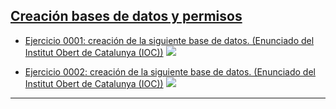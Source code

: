 <h2><a href="https://github.com/sufigueroa87/dam/tree/main/postgreSQL/creaci%C3%B3n_bases_de_datos_y_permisos">Creación bases de datos y permisos</a></h2>
<div>
<ul>
	<li>
   		<p><a href="https://github.com/sufigueroa87/dam/tree/main/postgreSQL/creaci%C3%B3n_bases_de_datos_y_permisos/ejercicio_0001">Ejercicio 0001: creación de la siguiente base de datos. (Enunciado del Institut Obert de Catalunya (IOC))</a> 
	   		<img src="https://raw.githubusercontent.com/sufigueroa87/dam/main/postgreSQL/creaci%C3%B3n_bases_de_datos_y_permisos/ejercicio_0001/ejercicio_0001.jpg"/>
   		</p>
   	</li>
	<li>
   		<p><a href="https://github.com/sufigueroa87/dam/tree/main/postgreSQL/creaci%C3%B3n_bases_de_datos_y_permisos/ejercicio_0002">Ejercicio 0002: creación de la siguiente base de datos. (Enunciado del Institut Obert de Catalunya (IOC))</a> 
	   		<img src="https://raw.githubusercontent.com/sufigueroa87/dam/main/postgreSQL/creaci%C3%B3n_bases_de_datos_y_permisos/ejercicio_0002/ejercicio_0002.jpg"/>
   		</p>
   	</li>
</ul>
</div>
<hr/>
